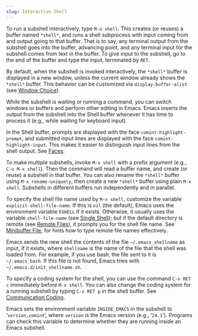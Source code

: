 ```yaml
---
slug: Interactive-Shell
---
```


To run a subshell interactively, type `M-x shell`. This creates (or reuses) a buffer named `*shell*`, and runs a shell subprocess with input coming from and output going to that buffer. That is to say, any terminal output from the subshell goes into the buffer, advancing point, and any terminal input for the subshell comes from text in the buffer. To give input to the subshell, go to the end of the buffer and type the input, terminated by `RET`.

By default, when the subshell is invoked interactively, the `*shell*` buffer is displayed in a new window, unless the current window already shows the `*shell*` buffer. This behavior can be customized via `display-buffer-alist` (see [Window Choice](/docs/emacs/Window-Choice)).

While the subshell is waiting or running a command, you can switch windows or buffers and perform other editing in Emacs. Emacs inserts the output from the subshell into the Shell buffer whenever it has time to process it (e.g., while waiting for keyboard input).

In the Shell buffer, prompts are displayed with the face `comint-highlight-prompt`, and submitted input lines are displayed with the face `comint-highlight-input`. This makes it easier to distinguish input lines from the shell output. See [Faces](/docs/emacs/Faces).

To make multiple subshells, invoke `M-x shell` with a prefix argument (e.g., `C-u M-x shell`). Then the command will read a buffer name, and create (or reuse) a subshell in that buffer. You can also rename the `*shell*` buffer using `M-x rename-uniquely`, then create a new `*shell*` buffer using plain `M-x shell`. Subshells in different buffers run independently and in parallel.

To specify the shell file name used by `M-x shell`, customize the variable `explicit-shell-file-name`. If this is `nil` (the default), Emacs uses the environment variable `ESHELL` if it exists. Otherwise, it usually uses the variable `shell-file-name` (see [Single Shell](/docs/emacs/Single-Shell)); but if the default directory is remote (see [Remote Files](/docs/emacs/Remote-Files)), it prompts you for the shell file name. See [Minibuffer File](/docs/emacs/Minibuffer-File), for hints how to type remote file names effectively.

Emacs sends the new shell the contents of the file `~/.emacs_shellname` as input, if it exists, where `shellname` is the name of the file that the shell was loaded from. For example, if you use bash, the file sent to it is `~/.emacs_bash`. If this file is not found, Emacs tries with `~/.emacs.d/init_shellname.sh`.

To specify a coding system for the shell, you can use the command `C-x RET c` immediately before `M-x shell`. You can also change the coding system for a running subshell by typing `C-x RET p` in the shell buffer. See [Communication Coding](/docs/emacs/Communication-Coding).

Emacs sets the environment variable `INSIDE_EMACS` in the subshell to ‘`version,comint`’, where `version` is the Emacs version (e.g., ‘`24.1`’). Programs can check this variable to determine whether they are running inside an Emacs subshell.
